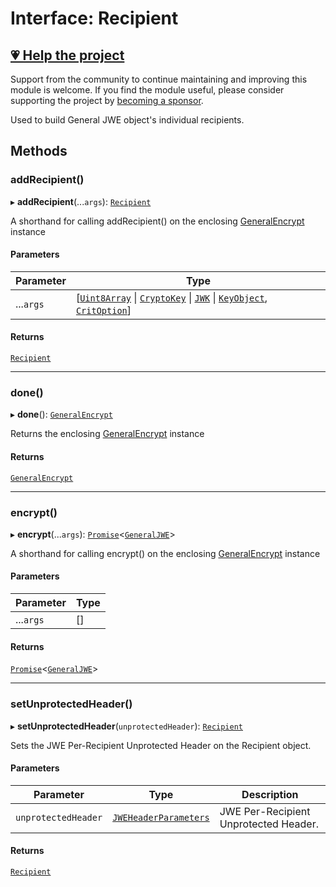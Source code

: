 # Interface: Recipient

## [💗 Help the project](https://github.com/sponsors/panva)

Support from the community to continue maintaining and improving this module is welcome. If you find the module useful, please consider supporting the project by [becoming a sponsor](https://github.com/sponsors/panva).

Used to build General JWE object's individual recipients.

## Methods

### addRecipient()

▸ **addRecipient**(...`args`): [`Recipient`](Recipient.md)

A shorthand for calling addRecipient() on the enclosing [GeneralEncrypt](../classes/GeneralEncrypt.md) instance

#### Parameters

| Parameter | Type |
| ------ | ------ |
| ...`args` | [[`Uint8Array`](https://developer.mozilla.org/docs/Web/JavaScript/Reference/Global_Objects/Uint8Array) \| [`CryptoKey`](https://developer.mozilla.org/docs/Web/API/CryptoKey) \| [`JWK`](../../../../types/interfaces/JWK.md) \| [`KeyObject`](../../../../types/interfaces/KeyObject.md), [`CritOption`](../../../../types/interfaces/CritOption.md)] |

#### Returns

[`Recipient`](Recipient.md)

***

### done()

▸ **done**(): [`GeneralEncrypt`](../classes/GeneralEncrypt.md)

Returns the enclosing [GeneralEncrypt](../classes/GeneralEncrypt.md) instance

#### Returns

[`GeneralEncrypt`](../classes/GeneralEncrypt.md)

***

### encrypt()

▸ **encrypt**(...`args`): [`Promise`](https://developer.mozilla.org/docs/Web/JavaScript/Reference/Global_Objects/Promise)\<[`GeneralJWE`](../../../../types/interfaces/GeneralJWE.md)\>

A shorthand for calling encrypt() on the enclosing [GeneralEncrypt](../classes/GeneralEncrypt.md) instance

#### Parameters

| Parameter | Type |
| ------ | ------ |
| ...`args` | [] |

#### Returns

[`Promise`](https://developer.mozilla.org/docs/Web/JavaScript/Reference/Global_Objects/Promise)\<[`GeneralJWE`](../../../../types/interfaces/GeneralJWE.md)\>

***

### setUnprotectedHeader()

▸ **setUnprotectedHeader**(`unprotectedHeader`): [`Recipient`](Recipient.md)

Sets the JWE Per-Recipient Unprotected Header on the Recipient object.

#### Parameters

| Parameter | Type | Description |
| ------ | ------ | ------ |
| `unprotectedHeader` | [`JWEHeaderParameters`](../../../../types/interfaces/JWEHeaderParameters.md) | JWE Per-Recipient Unprotected Header. |

#### Returns

[`Recipient`](Recipient.md)
